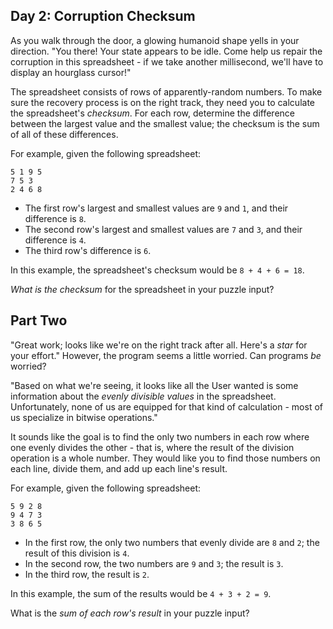 Day 2: Corruption Checksum
--------------------------

As you walk through the door, a glowing humanoid shape yells in your direction. "You there! Your state appears to be idle. Come help us repair the corruption in this spreadsheet - if we take another millisecond, we'll have to display an hourglass cursor!"


The spreadsheet consists of rows of apparently-random numbers. To make sure the recovery process is on the right track, they need you to calculate the spreadsheet's *checksum*. For each row, determine the difference between the largest value and the smallest value; the checksum is the sum of all of these differences.


For example, given the following spreadsheet:



```
5 1 9 5
7 5 3
2 4 6 8
```

* The first row's largest and smallest values are `9` and `1`, and their difference is `8`.
* The second row's largest and smallest values are `7` and `3`, and their difference is `4`.
* The third row's difference is `6`.


In this example, the spreadsheet's checksum would be `8 + 4 + 6 = 18`.


*What is the checksum* for the spreadsheet in your puzzle input?


Part Two
--------

"Great work; looks like we're on the right track after all. Here's a *star* for your effort." However, the program seems a little worried. Can programs *be* worried?


"Based on what we're seeing, it looks like all the User wanted is some information about the *evenly divisible values* in the spreadsheet. Unfortunately, none of us are equipped for that kind of calculation - most of us specialize in bitwise operations."


It sounds like the goal is to find the only two numbers in each row where one evenly divides the other - that is, where the result of the division operation is a whole number. They would like you to find those numbers on each line, divide them, and add up each line's result.


For example, given the following spreadsheet:



```
5 9 2 8
9 4 7 3
3 8 6 5
```

* In the first row, the only two numbers that evenly divide are `8` and `2`; the result of this division is `4`.
* In the second row, the two numbers are `9` and `3`; the result is `3`.
* In the third row, the result is `2`.


In this example, the sum of the results would be `4 + 3 + 2 = 9`.


What is the *sum of each row's result* in your puzzle input?


